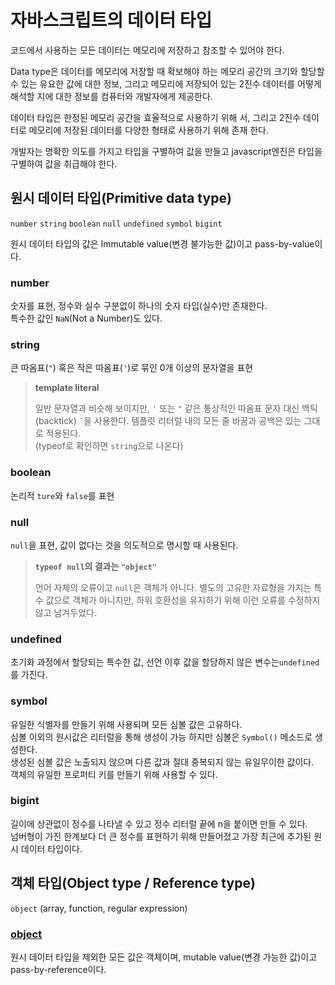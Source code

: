 # 자바스크립트의 데이터 타입

코드에서 사용하는 모든 데이터는 메모리에 저장하고 참조할 수 있어야 한다. 

Data type은 데이터를 메모리에 저장할 때 확보해야 하는 메모리 공간의 크기와 할당할 수 있는 유요한 값에 대한 정보, 그리고 메모리에 저장되어 있는 2진수 데이터를 어떻게 해석할 지에 대한 정보를 컴퓨터와 개발자에게 제공한다.

데이터 타입은 한정된 메모리 공간을 효율적으로 사용하기 위해 서, 그리고 2진수 데이터로 메모리에 저장된 데이터를 다양한 형태로 사용하기 위해 존재 한다.

개발자는 명확한 의도를 가지고 타입을 구별하여 값을 만들고 javascript엔진은 타입을 구별하여 값을 취급해야 한다.





## 원시 데이터 타입(Primitive data type)

`number` `string`  `boolean` `null` `undefined` `symbol` `bigint`

원시 데이터 타입의 값은 Immutable value(변경 불가능한 값)이고 pass-by-value이다.



### number

숫자를 표현, 정수와 실수 구분없이 하나의 숫자 타입(실수)만 존재한다.  
특수한 값인 `NaN`(Not a Number)도 있다.



### string

큰 따옴표(`"`) 혹은 작은 따옴표(`'`)로 묶인 0개 이상의 문자열을 표현

> **template literal**
>
> 일반 문자열과 비슷해 보이지만, `'` 또는 `"` 같은 통상적인 따옴표 문자 대신 백틱(backtick) `` ` ``을 사용한다. 템플릿 리터럴 내의 모든 줄 바꿈과 공백은 있는 그대로 적용된다.  
> (typeof로 확인하면 `string`으로 나온다)



### boolean

논리적 `ture`와 `false`를 표현



### null

`null`을 표현, 값이 없다는 것을 의도적으로 명시할 때 사용된다.  

> **`typeof null`의 결과는 `"object"`**
>
> 언어 자체의 오류이고 `null`은 객체가 아니다. 별도의 고유한 자료형을 가지는 특수 값으로 객체가 아니지만, 하위 호환성을 유지하기 위해 이런 오류를 수정하지 않고 남겨두었다.



### undefined

초기화 과정에서 할당되는 특수한 값, 선언 이후 값을 할당하지 않은 변수는`undefined`를 가진다. 



### symbol

유일한 식별자를 만들기 위해 사용되며 모든 심볼 값은 고유하다.  
심볼 이외의 원시값은 리터럴을 통해 생성이 가능 하지만 심볼은 `Symbol()` 메소드로 생성한다.  
생성된 심볼 값은 노출되지 않으며 다른 값과 절대 중복되지 않는 유일무이한 값이다.  
객체의 유일한 프로퍼티 키를 만들기 위해 사용할 수 있다.



### bigint

길이에 상관없이 정수를 나타낼 수 있고 정수 리터럴 끝에 n을 붙이면 만들 수 있다.  
넘버형이 가진 한계보다 더 큰 정수를 표현하기 위해 만들어졌고 가장 최근에 추가된 원시 데이터 타입이다.





## 객체 타입(Object type / Reference type)

`object` (array, function, regular expression)

### [object](./javascript-object.md)

원시 데이터 타입을 제외한 모든 값은 객체이며, mutable value(변경 가능한 값)이고 pass-by-reference이다.


